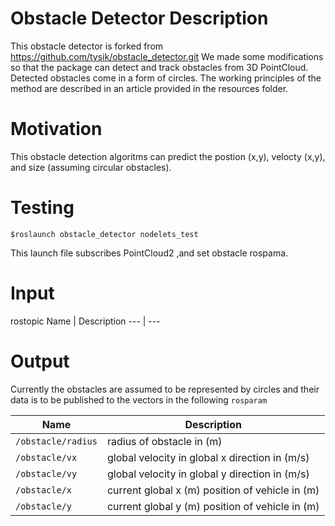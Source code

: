 # Obstacle Detector Description
This obstacle detector is forked from https://github.com/tysik/obstacle_detector.git
We made some modifications so that the package can detect and track obstacles from 3D PointCloud. Detected obstacles come in a form of circles. The working principles of the method are described in an article provided in the resources folder.

# Motivation
This obstacle detection algoritms can predict the postion (x,y), velocty (x,y), and size (assuming circular obstacles).

# Testing
```
$roslaunch obstacle_detector nodelets_test
```
This launch file subscribes PointCloud2 ,and set obstacle rospama.

# Input
rostopic
Name | Description
--- | ---


# Output
Currently the obstacles are assumed to be represented by circles and their data is to be published to the vectors in the following ``rosparam``

Name | Description
--- | ---
`/obstacle/radius` | radius of obstacle in (m)
`/obstacle/vx` | global velocity in global x direction in (m/s)
`/obstacle/vy`| global velocity in global y direction in (m/s)
`/obstacle/x`| current global x (m) position of vehicle in (m)
`/obstacle/y`| current global y (m) position of vehicle in (m)




